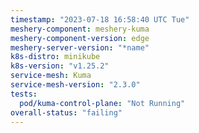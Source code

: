 ```yaml
---
timestamp: "2023-07-18 16:58:40 UTC Tue"
meshery-component: meshery-kuma
meshery-component-version: edge
meshery-server-version: "*name"
k8s-distro: minikube
k8s-version: "v1.25.2"
service-mesh: Kuma
service-mesh-version: "2.3.0"
tests:
  pod/kuma-control-plane: "Not Running"
overall-status: "failing"
---
```

